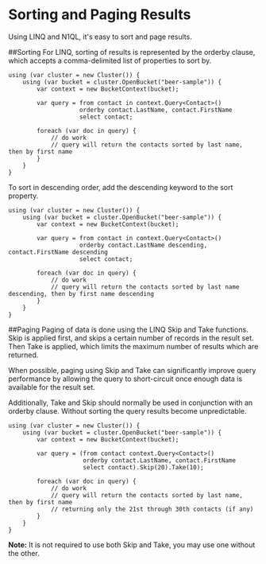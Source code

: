 Sorting and Paging Results
==========================
Using LINQ and N1QL, it's easy to sort and page results.

##Sorting
For LINQ, sorting of results is represented by the orderby clause, which accepts a comma-delimited list of properties to sort by.

	using (var cluster = new Cluster()) {
		using (var bucket = cluster.OpenBucket("beer-sample")) {
			var context = new BucketContext(bucket);

			var query = from contact in context.Query<Contact>()
						orderby contact.LastName, contact.FirstName
						select contact;

			foreach (var doc in query) {
				// do work
				// query will return the contacts sorted by last name, then by first name
			}
		}
	}

To sort in descending order, add the descending keyword to the sort property.

	using (var cluster = new Cluster()) {
		using (var bucket = cluster.OpenBucket("beer-sample")) {
			var context = new BucketContext(bucket);

			var query = from contact in context.Query<Contact>()
						orderby contact.LastName descending, contact.FirstName descending
						select contact;

			foreach (var doc in query) {
				// do work
				// query will return the contacts sorted by last name descending, then by first name descending
			}
		}
	}

##Paging
Paging of data is done using the LINQ Skip and Take functions.  Skip is applied first, and skips a certain number of records in the result set.  Then Take is applied, which limits the maximum number of results which are returned.

When possible, paging using Skip and Take can significantly improve query performance by allowing the query to short-circuit once enough data is available for the result set.

Additionally, Take and Skip should normally be used in conjunction with an orderby clause.  Without sorting the query results become unpredictable.

	using (var cluster = new Cluster()) {
		using (var bucket = cluster.OpenBucket("beer-sample")) {
			var context = new BucketContext(bucket);

			var query = (from contact context.Query<Contact>()
						 orderby contact.LastName, contact.FirstName
						 select contact).Skip(20).Take(10);

			foreach (var doc in query) {
				// do work
				// query will return the contacts sorted by last name, then by first name
				// returning only the 21st through 30th contacts (if any)
			}
		}
	}

**Note:** It is not required to use both Skip and Take, you may use one without the other.